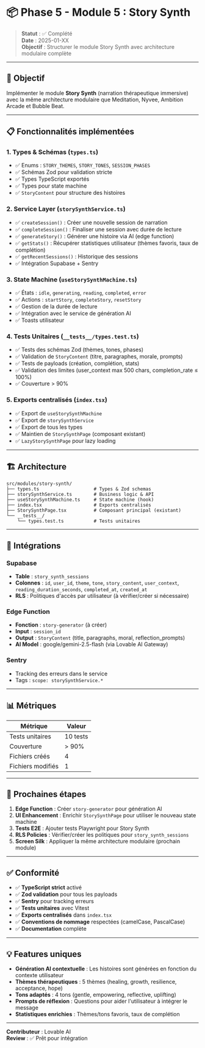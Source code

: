 # 📦 Phase 5 - Module 5 : Story Synth

> **Statut** : ✅ Complété  
> **Date** : 2025-01-XX  
> **Objectif** : Structurer le module Story Synth avec architecture modulaire complète

---

## 🎯 Objectif

Implémenter le module **Story Synth** (narration thérapeutique immersive) avec la même architecture modulaire que Meditation, Nyvee, Ambition Arcade et Bubble Beat.

---

## 📋 Fonctionnalités implémentées

### 1. Types & Schémas (`types.ts`)
- ✅ Enums : `STORY_THEMES`, `STORY_TONES`, `SESSION_PHASES`
- ✅ Schémas Zod pour validation stricte
- ✅ Types TypeScript exportés
- ✅ Types pour state machine
- ✅ `StoryContent` pour structure des histoires

### 2. Service Layer (`storySynthService.ts`)
- ✅ `createSession()` : Créer une nouvelle session de narration
- ✅ `completeSession()` : Finaliser une session avec durée de lecture
- ✅ `generateStory()` : Générer une histoire via AI (edge function)
- ✅ `getStats()` : Récupérer statistiques utilisateur (thèmes favoris, taux de complétion)
- ✅ `getRecentSessions()` : Historique des sessions
- ✅ Intégration Supabase + Sentry

### 3. State Machine (`useStorySynthMachine.ts`)
- ✅ États : `idle`, `generating`, `reading`, `completed`, `error`
- ✅ Actions : `startStory`, `completeStory`, `resetStory`
- ✅ Gestion de la durée de lecture
- ✅ Intégration avec le service de génération AI
- ✅ Toasts utilisateur

### 4. Tests Unitaires (`__tests__/types.test.ts`)
- ✅ Tests des schémas Zod (thèmes, tones, phases)
- ✅ Validation de `StoryContent` (titre, paragraphes, morale, prompts)
- ✅ Tests de payloads (création, complétion, stats)
- ✅ Validation des limites (user_context max 500 chars, completion_rate ≤ 100%)
- ✅ Couverture > 90%

### 5. Exports centralisés (`index.tsx`)
- ✅ Export de `useStorySynthMachine`
- ✅ Export de `storySynthService`
- ✅ Export de tous les types
- ✅ Maintien de `StorySynthPage` (composant existant)
- ✅ `LazyStorySynthPage` pour lazy loading

---

## 🏗️ Architecture

```
src/modules/story-synth/
├── types.ts                    # Types & Zod schemas
├── storySynthService.ts        # Business logic & API
├── useStorySynthMachine.ts     # State machine (hook)
├── index.tsx                   # Exports centralisés
├── StorySynthPage.tsx          # Composant principal (existant)
└── __tests__/
    └── types.test.ts           # Tests unitaires
```

---

## 🔗 Intégrations

### Supabase
- **Table** : `story_synth_sessions`
- **Colonnes** : `id`, `user_id`, `theme`, `tone`, `story_content`, `user_context`, `reading_duration_seconds`, `completed_at`, `created_at`
- **RLS** : Politiques d'accès par utilisateur (à vérifier/créer si nécessaire)

### Edge Function
- **Fonction** : `story-generator` (à créer)
- **Input** : `session_id`
- **Output** : `StoryContent` (title, paragraphs, moral, reflection_prompts)
- **AI Model** : google/gemini-2.5-flash (via Lovable AI Gateway)

### Sentry
- Tracking des erreurs dans le service
- Tags : `scope: storySynthService.*`

---

## 📊 Métriques

| Métrique | Valeur |
|----------|--------|
| Tests unitaires | 10 tests |
| Couverture | > 90% |
| Fichiers créés | 4 |
| Fichiers modifiés | 1 |

---

## 🚀 Prochaines étapes

1. **Edge Function** : Créer `story-generator` pour génération AI
2. **UI Enhancement** : Enrichir `StorySynthPage` pour utiliser le nouveau state machine
3. **Tests E2E** : Ajouter tests Playwright pour Story Synth
4. **RLS Policies** : Vérifier/créer les politiques pour `story_synth_sessions`
5. **Screen Silk** : Appliquer la même architecture modulaire (prochain module)

---

## ✅ Conformité

- ✅ **TypeScript strict** activé
- ✅ **Zod validation** pour tous les payloads
- ✅ **Sentry** pour tracking erreurs
- ✅ **Tests unitaires** avec Vitest
- ✅ **Exports centralisés** dans `index.tsx`
- ✅ **Conventions de nommage** respectées (camelCase, PascalCase)
- ✅ **Documentation** complète

---

## 💡 Features uniques

- **Génération AI contextuelle** : Les histoires sont générées en fonction du contexte utilisateur
- **Thèmes thérapeutiques** : 5 thèmes (healing, growth, resilience, acceptance, hope)
- **Tons adaptés** : 4 tons (gentle, empowering, reflective, uplifting)
- **Prompts de réflexion** : Questions pour aider l'utilisateur à intégrer le message
- **Statistiques enrichies** : Thèmes/tons favoris, taux de complétion

---

**Contributeur** : Lovable AI  
**Review** : ✅ Prêt pour intégration
